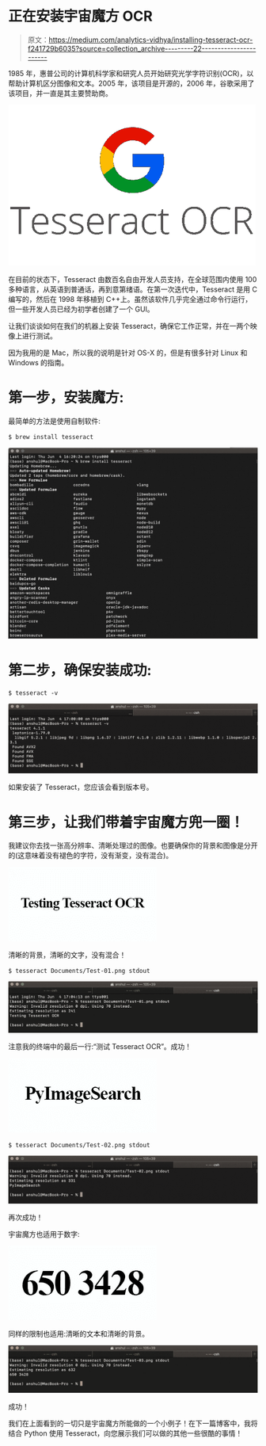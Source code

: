 # 正在安装宇宙魔方 OCR

> 原文：<https://medium.com/analytics-vidhya/installing-tesseract-ocr-f241729b6035?source=collection_archive---------22----------------------->

1985 年，惠普公司的计算机科学家和研究人员开始研究光学字符识别(OCR)，以帮助计算机区分图像和文本。2005 年，该项目是开源的，2006 年，谷歌采用了该项目，并一直是其主要赞助商。

![](img/0bc944af0d8cc0b27c0c2b9d9ae4ed45.png)

在目前的状态下，Tesseract 由数百名自由开发人员支持，在全球范围内使用 100 多种语言，从英语到普通话，再到意第绪语。在第一次迭代中，Tesseract 是用 C 编写的，然后在 1998 年移植到 C++上。虽然该软件几乎完全通过命令行运行，但一些开发人员已经为初学者创建了一个 GUI。

让我们谈谈如何在我们的机器上安装 Tesseract，确保它工作正常，并在一两个映像上进行测试。

因为我用的是 Mac，所以我的说明是针对 OS-X 的，但是有很多针对 Linux 和 Windows 的指南。

# **第一步，安装魔方:**

最简单的方法是使用自制软件:

```
$ brew install tesseract
```

![](img/546fc56e9d8b50cbf6d5f51da3265600.png)

# **第二步，确保安装成功:**

```
$ tesseract -v
```

![](img/aa4214099526591c1a1e2bcf418735c2.png)

如果安装了 Tesseract，您应该会看到版本号。

# **第三步，让我们带着宇宙魔方兜一圈！**

我建议你去找一张高分辨率、清晰处理过的图像。也要确保你的背景和图像是分开的(这意味着没有褪色的字符，没有渐变，没有混合)。

![](img/d6e5bdb8a803ae0ba0b7a15e3f1aac5b.png)

清晰的背景，清晰的文字，没有混合！

```
$ tesseract Documents/Test-01.png stdout
```

![](img/2c2ff761baf929f57642779aa92713d4.png)

注意我的终端中的最后一行:“测试 Tesseract OCR”。成功！

![](img/f75ad281e325cd7e9df27f87fa5e7059.png)

```
$ tesseract Documents/Test-02.png stdout
```

![](img/f35a09fba4448480daeffc0b729b7c38.png)

再次成功！

宇宙魔方也适用于数字:

![](img/e8f8a792c058f5a2d0a34565687f1328.png)

同样的限制也适用:清晰的文本和清晰的背景。

![](img/b54933520b25bb64eacd29483d1ff0c0.png)

成功！

我们在上面看到的一切只是宇宙魔方所能做的一个小例子！在下一篇博客中，我将结合 Python 使用 Tesseract，向您展示我们可以做的其他一些很酷的事情！